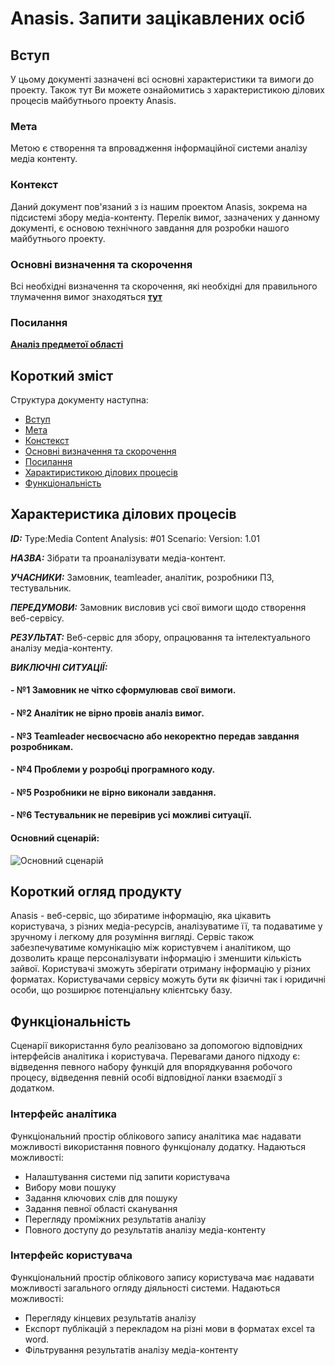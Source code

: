# Anasis. Запити зацікавлених осіб

## Вступ

У цьому документі зазначені всі основні характеристики та вимоги до проекту. Також тут Ви можете ознайомитись з характеристикою ділових процесів майбутнього проекту Anasis.


### Мета 

Метою є створення та впровадження інформаційної системи аналізу медіа контенту.


### Контекст

Даний документ пов'язаний з із нашим проектом Anasis, зокрема на підсистемі збору медіа-контенту. Перелік вимог, зазначених у данному документі, є основою технічного завдання для розробки нашого майбутнього проекту. 


### Основні визначення та скорочення

Всі необхідні визначення та скорочення, які необхідні для правильного тлумачення вимог знаходяться **[тут](https://github.com/naz-olegovich/media_content_analysis_system/blob/master/docs/requirements/state-of-the-art.md#%D0%9E%D1%81%D0%BD%D0%BE%D0%B2%D0%BD%D1%96-%D0%B2%D0%B8%D0%B7%D0%BD%D0%B0%D1%87%D0%B5%D0%BD%D0%BD%D1%8F)**


### Посилання

**[Аналіз предметої області](https://github.com/naz-olegovich/media_content_analysis_system/blob/master/docs/requirements/state-of-the-art.md)**


## Короткий зміст

Структура документу наступна:
- [Вступ](#Вступ)
- [Мета](#Мета)
- [Констекст](#Констекст)
- [Основні визначення та скорочення](#Основні-визначення-та-скорочення)
- [Посилання](#Посилання)
- [Характиристикою ділових процесів](#Характеристика-ділових-процесів)
- [Функціональність](#Функціональність) 


## Характеристика ділових процесів



   
***ID:*** Type:Media Content Analysis: #01 Scenario: Version: 1.01
    
***НАЗВА:*** Зібрати та проаналізувати медіа-контент.
    
***УЧАСНИКИ:*** Замовник, teamleader, аналітик, розробники ПЗ, тестувальник.

***ПЕРЕДУМОВИ:*** Замовник висловив усі свої вимоги щодо створення веб-сервісу.

***РЕЗУЛЬТАТ:*** Веб-сервіс для збору, опрацювання та інтелектуального аналізу медіа-контенту.

***ВИКЛЮЧНІ СИТУАЦІЇ:***
#### - №1 Замовник не чітко сформулював свої вимоги.
#### - №2 Аналітик не вірно провів аналіз вимог.
#### - №3 Teamleader несвоєчасно або некоректно передав завдання розробникам.
#### - №4 Проблеми у розробці програмного коду.
#### - №5 Розробники не вірно виконали завдання.
#### - №6 Тестувальник не перевірив усі можливі ситуації.

#### Основний сценарій:
![Основний сценарій](http://www.plantuml.com/plantuml/svg/nPDDJW9158JtVOeNt2A9FxfmON332Rp01DgVP81afd4D-ACB8qOJ9d43yGGjC057mIkyle8diHwG0NMbCP75X7JL-wgwUoOV6YymjRAllAAf1fJXY2s_yeHxFEOH9ndoGYhMGfCQRY5OVd5jrqmDNiLVEFQrL_QrLzB1L3CBTXVSeQlZ-JIZ4tSuchfA-YIrFNBi6gxfJb52agwNgfWmK5A7LdTdgJl4Tr2bSfz7IjP4H2mK8Ptp65qlmOY9Xsm17U0vnd9BLQf6awyF3AqK2dlupN49OczaY2sv1e-a3Ljt0LABti_QQyhuaeBQc8Z-YBgkm1CiTecH3jhNtHNCeClVXXXbFVfrn4QMDhEqfP2GdbANOnx2XfF6dLgvL-8tIOJGmwJSMA9okTodNJ_mH1oSpEdV3lVBPYAILa86LIw5dr5H4da00EG-YCtvkpSHoRN_TwFofc7kFkqLBvr-S7nuzDDMsoglAoLyRny0)

## Короткий огляд продукту

Anasis - веб-сервіс, що збиратиме інформацію, яка цікавить користувача, з різних медіа-ресурсів, аналізуватиме її, та подаватиме у зручному і легкому для розуміння вигляді. Сервіс також забезпечуватиме комунікацію між користувчем і аналітиком, що дозволить краще персоналізувати інформацію і зменшити кількість зайвої. Користувачі зможуть зберігати отриману інформацію у різних форматах. Користувачами сервісу можуть бути як фізичні так і юридичні особи, що розширює потенціальну клієнтську базу. 


## Функціональність

Сценарії використання було реалізовано за допомогою відповідних інтерфейсів аналітика і користувача. Перевагами даного підходу є: відведення певного набору функцій для впорядкування робочого процесу, відведення певній особі відповідної ланки взаємодії з додатком.

### Інтерфейс аналітика
Функціональний простір облікового запису аналітика має надавати можливості використання повного функціоналу додатку.
Надаються можливості:
- Налаштування системи під запити користувача
- Вибору мови пошуку
- Задання ключових слів для пошуку
- Задання певної області сканування
- Перегляду проміжних результатів аналізу
- Повного доступу до результатів аналізу медіа-контенту 

### Інтерфейс користувача
Функціональний простір облікового запису користувача має надавати можливості загального огляду діяльності системи.
Надаються можливості:
- Перегляду кінцевих результатів аналізу
- Експорт публікацій з перекладом на різні мови в форматах  excel та word.
- Фільтрування результатів аналізу медіа-контенту
